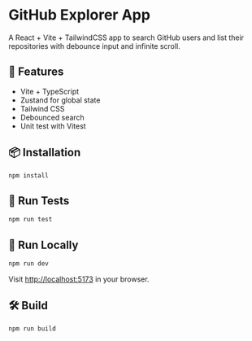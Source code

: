 # GitHub Explorer App

A React + Vite + TailwindCSS app to search GitHub users and list their repositories with debounce input and infinite scroll.

## 🚀 Features
- Vite + TypeScript
- Zustand for global state
- Tailwind CSS
- Debounced search
- Unit test with Vitest

## 📦 Installation
```bash
npm install
```

## 🧪 Run Tests
```bash
npm run test
```

## 🔧 Run Locally
```bash
npm run dev
```
Visit [http://localhost:5173](http://localhost:5173) in your browser.

## 🛠️ Build
```bash
npm run build
```